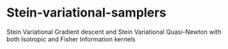 # Stein-variational-samplers
Stein Variational Gradient descent and Stein Variational Quasi-Newton with both Isotropic and Fisher Information kernels
